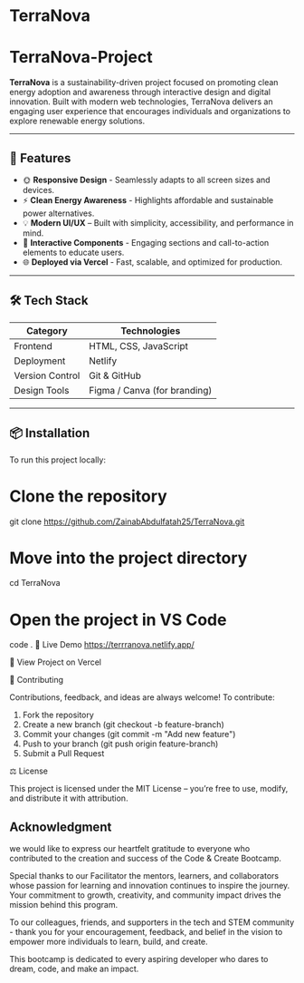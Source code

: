 # TerraNova
# TerraNova-Project
**TerraNova** is a sustainability-driven project focused on promoting clean energy adoption and awareness through interactive design and digital innovation. Built with modern web technologies, TerraNova delivers an engaging user experience that encourages individuals and organizations to explore renewable energy solutions.

---

## 🚀 Features

- 🌞 **Responsive Design** - Seamlessly adapts to all screen sizes and devices.  
- ⚡ **Clean Energy Awareness** - Highlights affordable and sustainable power alternatives.  
- 💡 **Modern UI/UX** – Built with simplicity, accessibility, and performance in mind.  
- 🧭 **Interactive Components** - Engaging sections and call-to-action elements to educate users.  
- 🌐 **Deployed via Vercel** - Fast, scalable, and optimized for production.

---

## 🛠️ Tech Stack

| Category | Technologies |
|-----------|--------------|
| Frontend  | HTML, CSS, JavaScript |
| Deployment | Netlify |
| Version Control | Git & GitHub |
| Design Tools | Figma / Canva (for branding) |

---

## 📦 Installation

To run this project locally:

# Clone the repository
git clone https://github.com/ZainabAbdulfatah25/TerraNova.git

# Move into the project directory
cd TerraNova

# Open the project in VS Code
code .
💫 Live Demo
https://terrranova.netlify.app/

🔗 View Project on Vercel 

🤝 Contributing

Contributions, feedback, and ideas are always welcome!
To contribute:

1. Fork the repository
2. Create a new branch (git checkout -b feature-branch)
3. Commit your changes (git commit -m "Add new feature")
3. Push to your branch (git push origin feature-branch)
4. Submit a Pull Request

⚖️ License

This project is licensed under the MIT License – you’re free to use, modify, and distribute it with attribution.

## Acknowledgment

we would like to express our heartfelt gratitude to everyone who contributed to the creation and success of the Code & Create Bootcamp.

Special thanks to our Facilitator the mentors, learners, and collaborators whose passion for learning and innovation continues to inspire the journey. Your commitment to growth, creativity, and community impact drives the mission behind this program.

To our colleagues, friends, and supporters in the tech and STEM community - thank you for your encouragement, feedback, and belief in the vision to empower more individuals to learn, build, and create.

This bootcamp is dedicated to every aspiring developer who dares to dream, code, and make an impact.
